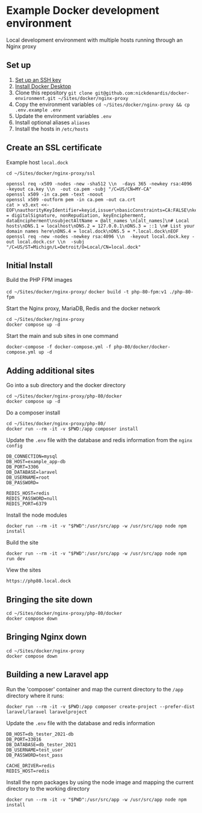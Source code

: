 # Example Docker development environment

Local development environment with multiple hosts running through an Nginx proxy

## Set up

1. [Set up an SSH key](https://docs.github.com/en/authentication/connecting-to-github-with-ssh/generating-a-new-ssh-key-and-adding-it-to-the-ssh-agent)
1. [Install Docker Desktop](https://www.docker.com/products/docker-desktop)
1. Clone this repository `git clone git@github.com:nickdenardis/docker-environment.git ~/Sites/docker/nginx-proxy`
1. Copy the environment variables `cd ~/Sites/docker/nginx-proxy && cp .env.example .env`
1. Update the environment variables `.env`
1. Install optional aliases `aliases`
1. Install the hosts in `/etc/hosts`

## Create an SSL certificate

Example host `local.dock`

`cd ~/Sites/docker/nginx-proxy/ssl`

```
openssl req -x509 -nodes -new -sha512 \\n  -days 365 -newkey rsa:4096 -keyout ca.key \\n  -out ca.pem -subj "/C=US/CN=MY-CA"
openssl x509 -in ca.pem -text -noout
openssl x509 -outform pem -in ca.pem -out ca.crt
cat > v3.ext <<-EOF\nauthorityKeyIdentifier=keyid,issuer\nbasicConstraints=CA:FALSE\nkeyUsage = digitalSignature, nonRepudiation, keyEncipherment, dataEncipherment\nsubjectAltName = @alt_names \n[alt_names]\n# Local hosts\nDNS.1 = localhost\nDNS.2 = 127.0.0.1\nDNS.3 = ::1 \n# List your domain names here\nDNS.4 = local.dock\nDNS.5 = *.local.dock\nEOF
openssl req -new -nodes -newkey rsa:4096 \\n  -keyout local.dock.key -out local.dock.csr \\n  -subj "/C=US/ST=Michign/L=Detroit/O=Local/CN=local.dock"
```

## Initial Install

Build the PHP FPM images

`cd ~/Sites/docker/nginx-proxy/`
`docker build -t php-80-fpm:v1 ./php-80-fpm`

Start the Nginx proxy, MariaDB, Redis and the docker network

`cd ~/Sites/docker/nginx-proxy`  
`docker compose up -d`

Start the main and sub sites in one command

`docker-compose -f docker-compose.yml -f php-80/docker/docker-compose.yml up -d`

## Adding additional sites

Go into a sub directory and the docker directory

`cd ~/Sites/docker/nginx-proxy/php-80/docker`  
`docker compose up -d`

Do a composer install

`cd ~/Sites/docker/nginx-proxy/php-80/`  
`docker run --rm -it -v $PWD:/app composer install`

Update the `.env` file with the database and redis information from the `nginx config`

```
DB_CONNECTION=mysql
DB_HOST=example_app-db
DB_PORT=3306
DB_DATABASE=laravel
DB_USERNAME=root
DB_PASSWORD=

REDIS_HOST=redis
REDIS_PASSWORD=null
REDIS_PORT=6379
```

Install the node modules

`docker run --rm -it -v "$PWD":/usr/src/app -w /usr/src/app node npm install`

Build the site

`docker run --rm -it -v "$PWD":/usr/src/app -w /usr/src/app node npm run dev`

View the sites

`https://php80.local.dock`

## Bringing the site down

`cd ~/Sites/docker/nginx-proxy/php-80/docker`  
`docker compose down`

## Bringing Nginx down

`cd ~/Sites/docker/nginx-proxy`  
`docker compose down`

## Building a new Laravel app

Run the 'composer' container and map the current directory to the `/app` directory where it runs:

`docker run --rm -it -v $PWD:/app composer create-project --prefer-dist laravel/laravel laravelproject`

Update the `.env` file with the database and redis information

```
DB_HOST=db_tester_2021-db
DB_PORT=33016
DB_DATABASE=db_tester_2021
DB_USERNAME=test_user
DB_PASSWORD=test_pass

CACHE_DRIVER=redis
REDIS_HOST=redis
```

Install the npm packages by using the node image and mapping the current directory to the working directory

`docker run --rm -it -v "$PWD":/usr/src/app -w /usr/src/app node npm install`


